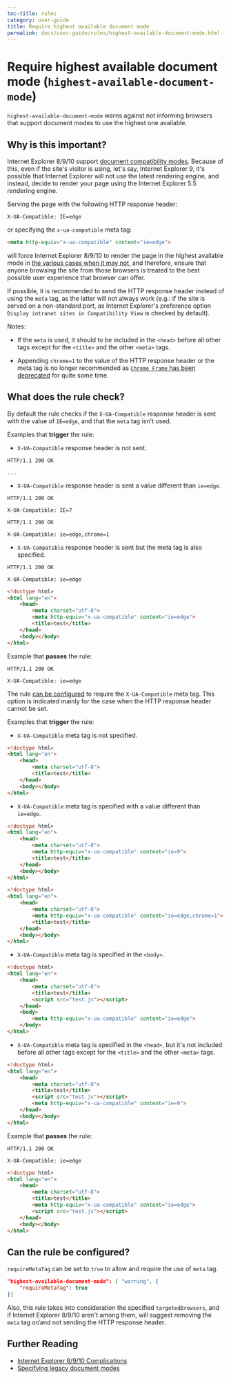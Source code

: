 ```yaml
---
toc-title: rules
category: user-guide
title: Require highest available document mode
permalink: docs/user-guide/rules/highest-available-document-mode.html
---
```

# Require highest available document mode (`highest-available-document-mode`)

`highest-available-document-mode` warns against not informing browsers
that support document modes to use the highest one available.

## Why is this important?

Internet Explorer 8/9/10 support [document compatibility
modes](https://msdn.microsoft.com/en-us/library/cc288325.aspx).
Because of this, even if the site's visitor is using, let's say,
Internet Explorer 9, it's possible that Internet Explorer will not
use the latest rendering engine, and instead, decide to render your
page using the Internet Explorer 5.5 rendering engine.

Serving the page with the following HTTP response header:

```text
X-UA-Compatible: IE=edge
```

or specifying the `x-ua-compatible` meta tag:

```html
<meta http-equiv="x-ua-compatible" content="ie=edge">
```

will force Internet Explorer 8/9/10 to render the page in the
highest available mode in [the various cases when it may
not](https://hsivonen.fi/doctype/#ie8), and therefore, ensure that
anyone browsing the site from those browsers is treated to the best
possible user experience that browser can offer.

If possible, it is recommended to send the HTTP response header
instead of using the `meta` tag, as the latter will not always work
(e.g.: if the site is served on a non-standard port, as Internet
Explorer's preference option `Display intranet sites in Compatibility
View` is checked by default).

Notes:

* If the `meta` is used, it should to be included in the `<head>`
  before all other tags except for the `<title>` and the other
  `<meta>` tags.

* Appending `chrome=1` to the value of the HTTP response header or
  the meta tag is no longer recommended as [`Chrome Frame` has been
  deprecated](https://blog.chromium.org/2013/06/retiring-chrome-frame.html)
  for quite some time.

## What does the rule check?

By default the rule checks if the `X-UA-Compatible` response header is
sent with the value of `IE=edge`, and that the `meta` tag isn't used.

Examples that **trigger** the rule:

* `X-UA-Compatible` response header is not sent.

```text
HTTP/1.1 200 OK

...
```

* `X-UA-Compatible` response header is sent a value different
  than `ie=edge`.

```text
HTTP/1.1 200 OK

X-UA-Compatible: IE=7
```

```text
HTTP/1.1 200 OK

X-UA-Compatible: ie=edge,chrome=1
```

* `X-UA-Compatible` response header is sent but the meta tag is
  also specified.

```text
HTTP/1.1 200 OK

X-UA-Compatible: ie=edge
```

```html
<!doctype html>
<html lang="en">
    <head>
        <meta charset="utf-8">
        <meta http-equiv="x-ua-compatible" content="ie=edge">
        <title>test</title>
    </head>
    <body></body>
</html>
```

Example that **passes** the rule:

```text
HTTP/1.1 200 OK

X-UA-Compatible: ie=edge
```

The rule [can be configured](#can-the-rule-be-configured) to require
the `X-UA-Compatible` meta tag. This option is indicated mainly for the
case when the HTTP response header cannot be set.

Examples that **trigger** the rule:

* `X-UA-Compatible` meta tag is not specified.

```html
<!doctype html>
<html lang="en">
    <head>
        <meta charset="utf-8">
        <title>test</title>
    </head>
    <body></body>
</html>
```

* `X-UA-Compatible` meta tag is specified with a value different than
  `ie=edge`.

```html
<!doctype html>
<html lang="en">
    <head>
        <meta charset="utf-8">
        <meta http-equiv="x-ua-compatible" content="ie=9">
        <title>test</title>
    </head>
    <body></body>
</html>
```

```html
<!doctype html>
<html lang="en">
    <head>
        <meta charset="utf-8">
        <meta http-equiv="x-ua-compatible" content="ie=edge,chrome=1">
        <title>test</title>
    </head>
    <body></body>
</html>
```

* `X-UA-Compatible` meta tag is specified in the `<body>`.

```html
<!doctype html>
<html lang="en">
    <head>
        <meta charset="utf-8">
        <title>test</title>
        <script src="test.js"></script>
    </head>
    <body>
        <meta http-equiv="x-ua-compatible" content="ie=edge">
    </body>
</html>
```

* `X-UA-Compatible` meta tag is specified in the `<head>`, but it's
  not included before all other tags except for the `<title>` and the
  other `<meta>` tags.

```html
<!doctype html>
<html lang="en">
    <head>
        <meta charset="utf-8">
        <title>test</title>
        <script src="test.js"></script>
        <meta http-equiv="x-ua-compatible" content="ie=9">
    </head>
    <body></body>
</html>
```

Example that **passes** the rule:

```text
HTTP/1.1 200 OK

X-UA-Compatible: ie=edge
```

```html
<!doctype html>
<html lang="en">
    <head>
        <meta charset="utf-8">
        <title>test</title>
        <meta http-equiv="x-ua-compatible" content="ie=edge">
        <script src="test.js"></script>
    </head>
    <body></body>
</html>
```

## Can the rule be configured?

`requireMetaTag` can be set to `true` to allow and require the use of
`meta` tag.

```json
"highest-available-document-mode": [ "warning", {
    "requireMetaTag": true
}]
```

Also, this rule takes into consideration the specified
`targetedBrowsers`, and if Internet Explorer 8/9/10 aren't among
them, will suggest removing the `meta` tag or/and not sending the
HTTP response header.

## Further Reading

* [Internet Explorer 8/9/10 Complications](https://hsivonen.fi/doctype/#ie8)
* [Specifying legacy document modes](https://msdn.microsoft.com/en-us/library/jj676915.aspx)
